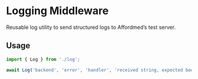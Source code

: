 # Logging Middleware

Reusable log utility to send structured logs to Affordmed’s test server.

## Usage

```ts
import { Log } from './log';

await Log('backend', 'error', 'handler', 'received string, expected boolean');
